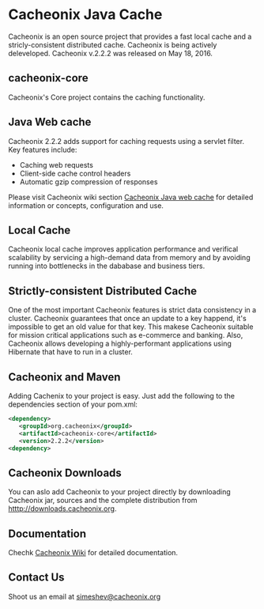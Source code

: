 # Cacheonix Java Cache

Cacheonix is an open source project that provides a fast local cache and a stricly-consistent distributed cache. Cacheonix is being actively deleveloped. Cacheonix v.2.2.2 was released on May 18, 2016.

## cacheonix-core

Cacheonix's Core project contains the caching functionality.

## Java Web cache

Cacheonix 2.2.2 adds support for caching requests using a servlet filter. Key features include:

* Caching web requests
* Client-side cache control headers
* Automatic gzip compression of responses

Please visit Cacheonix wiki section [Cacheonix Java web cache](http://wiki.cacheonix.org/display/CCHNX20/Cacheonix+Web+Cache) for detailed information or concepts, configuration and use.  

## Local Cache

Cacheonix local cache improves application performance and verifical scalability by servicing a high-demand data from memory and by avoiding running into bottlenecks in the dababase and business tiers.

## Strictly-consistent Distributed Cache

One of the most important Cacheonix features is strict data consistency in a cluster. Cacheonix guarantees that once an update to a key happend, it's impossible to get an old value for that key. This makese Cacheonix suitable for mission critical applications such as e-commerce and banking. Also, Cacheonix allows developing a highly-performant applications using Hibernate that have to run in a cluster.   

## Cacheonix and Maven

Adding Cachenix to your project is easy. Just add the following to the dependencies section of your pom.xml:

```xml
<dependency>
   <groupId>org.cacheonix</groupId>
   <artifactId>cacheonix-core</artifactId>
   <version>2.2.2</version>
<dependency>
```

## Cacheonix Downloads

You can aslo add Cacheonix to your project directly by downloading Cacheonix jar, sources and the complete distribution from [htttp://downloads.cacheonix.org](htttp://downloads.cacheonix.org).

## Documentation 

Chechk [Cacheonix Wiki](http://wiki.cacheonix.org/display/CCHNX/Cacheonix+Knowledge+Base) for detailed documentation.

## Contact Us

Shoot us an email at simeshev@cacheonix.org
